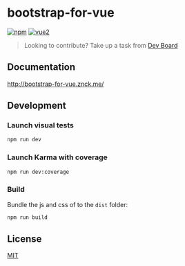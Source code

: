 # bootstrap-for-vue

[![npm](https://img.shields.io/npm/v/bootstrap-for-vue.svg)](https://www.npmjs.com/package/bootstrap-for-vue) [![vue2](https://img.shields.io/badge/vue-2.x-brightgreen.svg)](https://vuejs.org/)

> Looking to contribute? Take up a task from [Dev Board](https://github.com/znck/bootstrap-for-vue/projects/1)

## Documentation
http://bootstrap-for-vue.znck.me/

## Development

### Launch visual tests

```bash
npm run dev
```

### Launch Karma with coverage

```bash
npm run dev:coverage
```

### Build

Bundle the js and css of to the `dist` folder:

```bash
npm run build
```

## License

[MIT](http://opensource.org/licenses/MIT)

